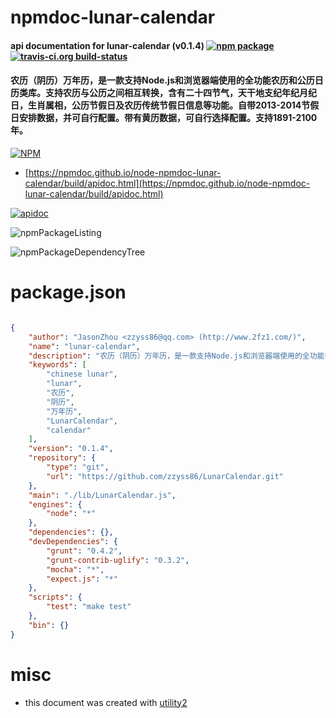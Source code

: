 # npmdoc-lunar-calendar

#### api documentation for  lunar-calendar (v0.1.4)  [![npm package](https://img.shields.io/npm/v/npmdoc-lunar-calendar.svg?style=flat-square)](https://www.npmjs.org/package/npmdoc-lunar-calendar) [![travis-ci.org build-status](https://api.travis-ci.org/npmdoc/node-npmdoc-lunar-calendar.svg)](https://travis-ci.org/npmdoc/node-npmdoc-lunar-calendar)

#### 农历（阴历）万年历，是一款支持Node.js和浏览器端使用的全功能农历和公历日历类库。支持农历与公历之间相互转换，含有二十四节气，天干地支纪年纪月纪日，生肖属相，公历节假日及农历传统节假日信息等功能。自带2013-2014节假日安排数据，并可自行配置。带有黄历数据，可自行选择配置。支持1891-2100年。

[![NPM](https://nodei.co/npm/lunar-calendar.png?downloads=true&downloadRank=true&stars=true)](https://www.npmjs.com/package/lunar-calendar)

- [https://npmdoc.github.io/node-npmdoc-lunar-calendar/build/apidoc.html](https://npmdoc.github.io/node-npmdoc-lunar-calendar/build/apidoc.html)

[![apidoc](https://npmdoc.github.io/node-npmdoc-lunar-calendar/build/screenCapture.buildCi.browser.%252Ftmp%252Fbuild%252Fapidoc.html.png)](https://npmdoc.github.io/node-npmdoc-lunar-calendar/build/apidoc.html)

![npmPackageListing](https://npmdoc.github.io/node-npmdoc-lunar-calendar/build/screenCapture.npmPackageListing.svg)

![npmPackageDependencyTree](https://npmdoc.github.io/node-npmdoc-lunar-calendar/build/screenCapture.npmPackageDependencyTree.svg)



# package.json

```json

{
    "author": "JasonZhou <zzyss86@qq.com> (http://www.2fz1.com/)",
    "name": "lunar-calendar",
    "description": "农历（阴历）万年历，是一款支持Node.js和浏览器端使用的全功能农历和公历日历类库。支持农历与公历之间相互转换，含有二十四节气，天干地支纪年纪月纪日，生肖属相，公历节假日及农历传统节假日信息等功能。自带2013-2014节假日安排数据，并可自行配置。带有黄历数据，可自行选择配置。支持1891-2100年。",
    "keywords": [
        "chinese lunar",
        "lunar",
        "农历",
        "阴历",
        "万年历",
        "LunarCalendar",
        "calendar"
    ],
    "version": "0.1.4",
    "repository": {
        "type": "git",
        "url": "https://github.com/zzyss86/LunarCalendar.git"
    },
    "main": "./lib/LunarCalendar.js",
    "engines": {
        "node": "*"
    },
    "dependencies": {},
    "devDependencies": {
        "grunt": "0.4.2",
        "grunt-contrib-uglify": "0.3.2",
        "mocha": "*",
        "expect.js": "*"
    },
    "scripts": {
        "test": "make test"
    },
    "bin": {}
}
```



# misc
- this document was created with [utility2](https://github.com/kaizhu256/node-utility2)
